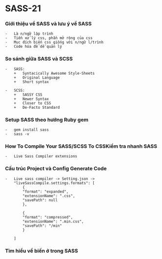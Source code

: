 # SASS-21

### Giới thiệu về SASS và lưu ý về SASS

    -   Là n/ngữ lập trình
    -   Tiền xử lý css, phần mở rộng của css
    -   Mục đích biến css giống với n/ngữ l/trình
    -   Code hóa để dễ quản lý

### So sánh giữa SASS và SCSS

    -   SASS:
        +   Syntacically Awesome Style-Sheets
        +   Original Language
        +   Short syntax

    -   SCSS:
        +   SASSY CSS
        +   Newer Syntax
        +   Closer to CSS
        +   De-Facto Standard

### Setup SASS theo hướng Ruby gem

    -   gem install sass
    -   sass -v

### How To Compile Your SASS/SCSS To CSSKiểm tra nhanh SASS

    -   Live Sass Compiler extensions

### Cấu trúc Project và Config Generate Code

    -   Live sass compiler -> Setting.json ->
        "liveSassCompile.settings.formats": [
            {
            "format": "expanded",
            "extensionName": ".css",
            "savePath": null
            },

            {
            "format": "compressed",
            "extensionName": ".min.css",
            "savePath": "/min"
            }

        ]

### Tìm hiểu về biến ở trong SASS
